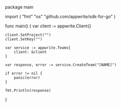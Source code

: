 package main

import (
    "fmt"
    "os"
    "github.com/appwrite/sdk-for-go"
)

func main() {
    var client := appwrite.Client{}

    client.SetProject("")
    client.SetKey("")

    var service := appwrite.Teams{
        client: &client
    }

    var response, error := service.CreateTeam("[NAME]")

    if error != nil {
        panic(error)
    }

    fmt.Println(response)
}